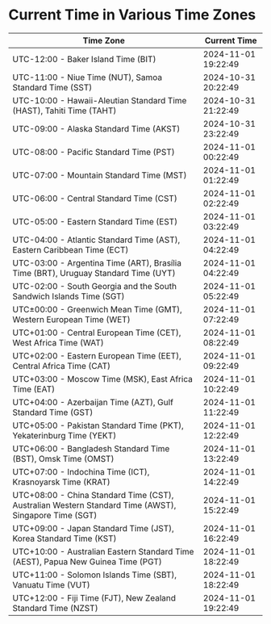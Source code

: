 # Current Time in Various Time Zones

| Time Zone | Current Time |
|-----------|--------------|
| UTC-12:00 - Baker Island Time (BIT) | 2024-11-01 19:22:49 |
| UTC-11:00 - Niue Time (NUT), Samoa Standard Time (SST) | 2024-10-31 20:22:49 |
| UTC-10:00 - Hawaii-Aleutian Standard Time (HAST), Tahiti Time (TAHT) | 2024-10-31 21:22:49 |
| UTC-09:00 - Alaska Standard Time (AKST) | 2024-10-31 23:22:49 |
| UTC-08:00 - Pacific Standard Time (PST) | 2024-11-01 00:22:49 |
| UTC-07:00 - Mountain Standard Time (MST) | 2024-11-01 01:22:49 |
| UTC-06:00 - Central Standard Time (CST) | 2024-11-01 02:22:49 |
| UTC-05:00 - Eastern Standard Time (EST) | 2024-11-01 03:22:49 |
| UTC-04:00 - Atlantic Standard Time (AST), Eastern Caribbean Time (ECT) | 2024-11-01 04:22:49 |
| UTC-03:00 - Argentina Time (ART), Brasília Time (BRT), Uruguay Standard Time (UYT) | 2024-11-01 04:22:49 |
| UTC-02:00 - South Georgia and the South Sandwich Islands Time (SGT) | 2024-11-01 05:22:49 |
| UTC±00:00 - Greenwich Mean Time (GMT), Western European Time (WET) | 2024-11-01 07:22:49 |
| UTC+01:00 - Central European Time (CET), West Africa Time (WAT) | 2024-11-01 08:22:49 |
| UTC+02:00 - Eastern European Time (EET), Central Africa Time (CAT) | 2024-11-01 09:22:49 |
| UTC+03:00 - Moscow Time (MSK), East Africa Time (EAT) | 2024-11-01 10:22:49 |
| UTC+04:00 - Azerbaijan Time (AZT), Gulf Standard Time (GST) | 2024-11-01 11:22:49 |
| UTC+05:00 - Pakistan Standard Time (PKT), Yekaterinburg Time (YEKT) | 2024-11-01 12:22:49 |
| UTC+06:00 - Bangladesh Standard Time (BST), Omsk Time (OMST) | 2024-11-01 13:22:49 |
| UTC+07:00 - Indochina Time (ICT), Krasnoyarsk Time (KRAT) | 2024-11-01 14:22:49 |
| UTC+08:00 - China Standard Time (CST), Australian Western Standard Time (AWST), Singapore Time (SGT) | 2024-11-01 15:22:49 |
| UTC+09:00 - Japan Standard Time (JST), Korea Standard Time (KST) | 2024-11-01 16:22:49 |
| UTC+10:00 - Australian Eastern Standard Time (AEST), Papua New Guinea Time (PGT) | 2024-11-01 18:22:49 |
| UTC+11:00 - Solomon Islands Time (SBT), Vanuatu Time (VUT) | 2024-11-01 18:22:49 |
| UTC+12:00 - Fiji Time (FJT), New Zealand Standard Time (NZST) | 2024-11-01 19:22:49 |
